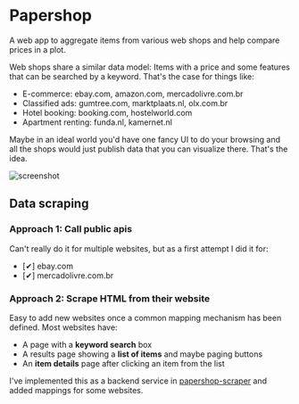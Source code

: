 Papershop
=========

A web app to aggregate items from various web shops and help compare prices in a plot.

Web shops share a similar data model:
Items with a price and some features that can be searched by a keyword.
That's the case for things like:
- E-commerce: ebay.com, amazon.com, mercadolivre.com.br
- Classified ads: gumtree.com, marktplaats.nl, olx.com.br
- Hotel booking: booking.com, hostelworld.com
- Apartment renting: funda.nl, kamernet.nl

Maybe in an ideal world you'd have one fancy UI to do your browsing
and all the shops would just publish data that you can visualize there.
That's the idea.

![screenshot](screenshot.png)

## Data scraping

### Approach 1: Call public apis
Can't really do it for multiple websites, but as a first attempt I did it for:
- [✔] ebay.com
- [✔] mercadolivre.com.br

### Approach 2: Scrape HTML from their website
Easy to add new websites once a common mapping mechanism has been defined.
Most websites have:
- A page with a **keyword search** box
- A results page showing a **list of items** and maybe paging buttons
- An **item details** page after clicking an item from the list

I've implemented this as a backend service in
[papershop-scraper](https://github.com/vitobasso/papershop-scraper)
and added mappings for some websites.
